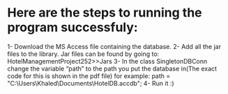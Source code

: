 # Here are the steps to running the program successfuly:
1-	Download the MS Access file containing the database.
2-	Add all the jar files to the library. Jar files can be found by going to: HotelManagementProject252>>Jars
3-	In the class SingletonDBConn change the variable “path” to the path you put the database in(The exact code for this is shown in the pdf file) 
    for example: path = "C:\Users\Khaled\Documents\HotelDB.accdb";
4-	Run it :)
